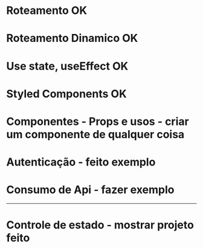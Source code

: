 # Roteamento OK
# Roteamento Dinamico OK
# Use state, useEffect OK
# Styled Components OK 
# Componentes - Props e usos - criar um componente de qualquer coisa 
# Autenticação - feito exemplo
# Consumo de Api - fazer exemplo
-----------------------------

# Controle de estado - mostrar projeto feito
